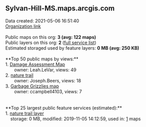 <h2>Sylvan-Hill-MS.maps.arcgis.com</h2> Data created: 2021-05-06 16:51:40 <br /><a target='new' href='https://Sylvan-Hill-MS.maps.arcgis.com'>Organization link</a><br /><br />Public maps on this org: <b>3 (avg: 122 maps)</b><br />Public layers on this org: <b>2 </b>(<a target='new' href='https://services.arcgis.com/YIn1ngBuNoUtqUUF/ArcGIS/rest/services'>full service list</a>)<br />Estimated storaged used by feature layers: <b>0 MB (avg: 250 KB)</b><br /><br />**Top 50 public maps by views:**<br />  1. <a target='new' href='https://www.arcgis.com/home/item.html?id=ae755161e1c540b1ad0e918cdfb0ca4b'>Damage Assessment Map</a> <br />  &nbsp;&nbsp;&nbsp;&nbsp; &nbsp;&nbsp;owner: Leah.LeVar, views: 49<br />  2. <a target='new' href='https://www.arcgis.com/home/item.html?id=5e73971c617e4e54938766dedf7e33cb'>nature trail</a> <br />  &nbsp;&nbsp;&nbsp;&nbsp; &nbsp;&nbsp;owner: Joseph.Beers, views: 18<br />  3. <a target='new' href='https://www.arcgis.com/home/item.html?id=84e6ba517113421a86c386b5a184ba99'>Garbage Grizzlies map</a> <br />  &nbsp;&nbsp;&nbsp;&nbsp; &nbsp;&nbsp;owner: ccampbell4103, views: 7<br /><br /><br />**Top 25 largest public feature services (estimated):**<br /> 1. <a target='new' href='https://www.arcgis.com/home/item.html?id=71320bc1d7e240f68b3f2b7ffe44f3c1'>nature trail layer</a><br /> &nbsp;&nbsp;&nbsp;&nbsp;storage: 0 MB, modified: 2019-11-05 14:12:59,  used in: <a target='new' href='https://ed-ind-tb.s3-us-west-1.amazonaws.com/ADI/71320bc1d7e240f68b3f2b7ffe44f3c1.html'> 1</a> maps<br />